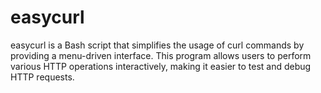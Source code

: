 # easycurl
easycurl is a Bash script that simplifies the usage of curl commands by providing a menu-driven interface. This program allows users to perform various HTTP operations interactively, making it easier to test and debug HTTP requests.

